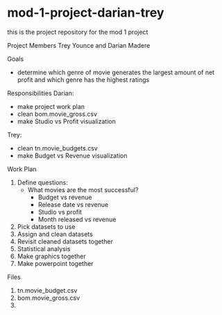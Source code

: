 # mod-1-project-darian-trey
this is the project repository for the mod 1 project

Project Members 
Trey Younce and Darian Madere

Goals 
- determine which genre of movie generates the largest amount of net profit and which genre has the highest ratings

Responsibilities
Darian:
- make project work plan
- clean bom.movie_gross.csv
- make Studio vs Profit visualization


Trey: 
- clean tn.movie_budgets.csv
- make Budget vs Revenue visualization

Work Plan 
1. Define questions:
    - What movies are the most successful?
        - Budget vs revenue
        - Release date vs revenue
        - Studio vs profit
        - Month released vs revenue
2. Pick datasets to use
3. Assign and clean datasets 
4. Revisit cleaned datasets together
5. Statistical analysis 
6. Make graphics together 
7. Make powerpoint together 

Files 
1. tn.movie_budget.csv
2. bom.movie_gross.csv
3.
